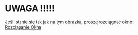 # UWAGA !!!!!
Jeśli stanie się tak jak na tym obrazku, proszę rozciągnąć okno: [Rozciąganie Okna](APBD_Projekt1.png)
